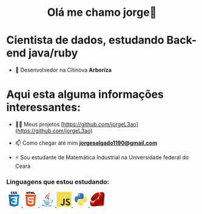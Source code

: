 <h1 align="center">Olá me chamo jorge👋</h1> 

# Cientista de dados, estudando Back-end java/ruby
   - 🔭 Desenvolvedor na Citinova **Arboriza**

# Aqui esta alguma informações interessantes:

  - 👨‍💻 Meus projetos [https://github.com/jorgeL3ao](https://github.com/jorgeL3ao)

  - 📫 Como chegar até mim **jorgesalgado1190@gmail.com**

  - ⚡ Sou estudante de Matemática Industrial na Universidade federal do Ceará 

<p align="left">
</p>

<h3 align="left">Linguagens que estou estudando:</h3>
<p align="left"> <a href="https://www.w3schools.com/css/" target="_blank" rel="noreferrer"> <img src="https://raw.githubusercontent.com/devicons/devicon/master/icons/css3/css3-original-wordmark.svg" alt="css3" width="40" height="40"/> </a> <a href="https://www.w3.org/html/" target="_blank" rel="noreferrer"> <img src="https://raw.githubusercontent.com/devicons/devicon/master/icons/html5/html5-original-wordmark.svg" alt="html5" width="40" height="40"/> </a> <a href="https://www.java.com" target="_blank" rel="noreferrer"> <img src="https://raw.githubusercontent.com/devicons/devicon/master/icons/java/java-original.svg" alt="java" width="40" height="40"/> </a> <a href="https://developer.mozilla.org/en-US/docs/Web/JavaScript" target="_blank" rel="noreferrer"> <img src="https://raw.githubusercontent.com/devicons/devicon/master/icons/javascript/javascript-original.svg" alt="javascript" width="40" height="40"/> </a> <a href="https://www.python.org" target="_blank" rel="noreferrer"> <img src="https://raw.githubusercontent.com/devicons/devicon/master/icons/python/python-original.svg" alt="python" width="40" height="40"/> </a> <a href="https://www.ruby-lang.org/en/" target="_blank" rel="noreferrer"> <img src="https://raw.githubusercontent.com/devicons/devicon/master/icons/ruby/ruby-original.svg" alt="ruby" width="40" height="40"/> </a> </p>




